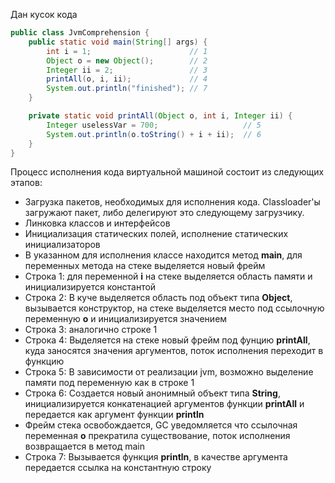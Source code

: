 Дан кусок кода
```java
public class JvmComprehension {
    public static void main(String[] args) {
        int i = 1;                      // 1
        Object o = new Object();        // 2
        Integer ii = 2;                 // 3
        printAll(o, i, ii);             // 4
        System.out.println("finished"); // 7
    }

    private static void printAll(Object o, int i, Integer ii) {
        Integer uselessVar = 700;                   // 5
        System.out.println(o.toString() + i + ii);  // 6
    }
}
```

Процесс исполнения кода виртуальной машиной состоит из следующих этапов:
- Загрузка пакетов, необходимых для исполнения кода. Classloader'ы загружают пакет, либо делегируют это следующему загрузчику.
- Линковка классов и интерфейсов
- Инициализация статических полей, исполнение статических инициализаторов
- В указанном для исполнения классе находится метод **main**, для переменных метода на стеке выделяется новый фрейм
- Строка 1: для переменной **i** на стеке выделяется область памяти и инициализируется константой
- Строка 2: В куче выделяется область под объект типа **Object**, вызывается конструктор, на стеке выделяется место под ссылочную переменную **o** и инициализируется значением
- Строка 3: аналогично строке 1
- Строка 4: Выделяется на стеке новый фрейм под фунцию **printAll**, куда заносятся значения аргументов, поток исполнения переходит в функцию
- Строка 5: В зависимости от реализации jvm, возможно выделение памяти под переменную как в строке 1
- Строка 6: Создается новый анонимный объект типа **String**, инициализируется конкатенацией аргументов функции **printAll** и передается как аргумент функции **println**
- Фрейм стека освобождается, GC уведомляется что ссылочная переменная **o** прекратила существование, поток исполнения возвращается в метод main
- Строка 7: Вызывается функция **println**, в качестве аргумента передается ссылка на константную строку